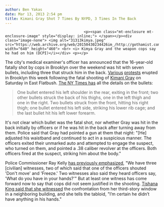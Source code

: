 ```yaml
---
author: Ben Yakas
date: Mar 13, 2013 2:54 pm
title: Kimani Gray Shot 7 Times By NYPD, 3 Times In The Back
---
```


	
										<p><span class="mt-enclosure mt-enclosure-image" style="display: inline;"> </span></p><div class="image-none"> <img alt="31313kimya.jpeg" src="https://web.archive.org/web/20150430234426im_/http://gothamist.com/attachments/byakas/31313kimya.jpeg" width="640" height="460"> <br> <i> Kimya Gray and the weapon cops say he had on him (DCPI)</i></div> <p></p>

<p>The city&apos;s medical examiner&apos;s officer has announced that the 16-year-old fatally shot by cops in Brooklyn over the weekend was hit with seven bullets, including three that struck him in the back. <a href="https://web.archive.org/web/20150430234426/http://gothamist.com/2013/03/11/dozens_riot_over_nypds_fatal_shooti.php">Various</a> <a href="https://web.archive.org/web/20150430234426/http://gothamist.com/2013/03/12/video_brooklyn_protesters_ransack_r.php">protests</a> erupted in Brooklyn this week following the fatal shooting of <a href="https://web.archive.org/web/20150430234426/http://gothamist.com/tags/kimanigray">Kimani Gray</a> on Saturday in East Flatbush. <a href="https://web.archive.org/web/20150430234426/http://www.nytimes.com/2013/03/14/nyregion/teenager-killed-by-new-york-police-was-shot-7-times.html?_r=0">The NY Times has</a> all the details on the bullets:</p>

<blockquote>One bullet entered his left shoulder in the rear, exiting in the front; two other bullets struck the back of his thighs, one in the left thigh and one in the right. Two bullets struck from the front, hitting his right thigh; one bullet entered his left side, striking his lower rib cage; and the last bullet hit his left lower forearm.</blockquote>

<p>It&apos;s not clear which bullet was the fatal shot, nor whether Gray was hit in the back initially by officers or if he was hit in the back after turning away from them. Police said that Gray had pointed a gun at them that night: &quot;[He] adjusted his waistband and continued to act in a suspicious manner. The officers exited their unmarked auto and attempted to engage the suspect, who turned on them, and pointed a .38 caliber revolver at the officers. Both officers fired at the suspect, striking him about the body.&quot;</p>

<p>Police Commissioner Ray Kelly <a href="https://web.archive.org/web/20150430234426/http://gothamist.com/2013/03/12/brooklyn_violence_during_protest_bl.php">has previously emphasized</a>, &quot;We have three [civilian] witnesses, two of which said that one of the officers shouted &apos;Don&apos;t move&apos; and &apos;Freeze.&apos; Two witnesses also said they heard officers say, &apos;What do you have in your hands?&apos;&quot; But at least one witness has come forward now to say that cops did not seem justified in the shooting. <a href="https://web.archive.org/web/20150430234426/http://gothamist.com/2013/03/13/witness_claims_kimani_gray_was_not.php">Tishana King said that she witnessed</a> the confrontation from her third-story window in a neighboring building, and she tells the tabloid, &quot;I&#x2019;m certain he didn&#x2019;t have anything in his hands.&quot;</p>					
										
									
				